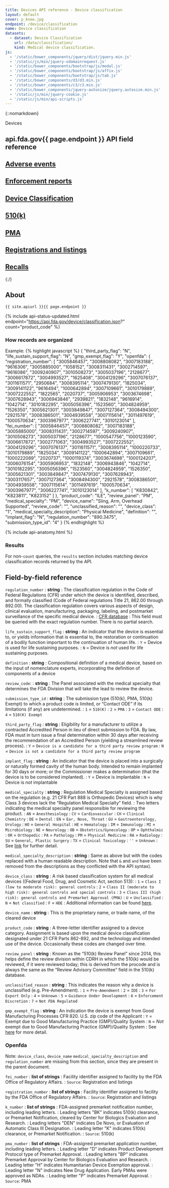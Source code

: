 ```yaml
---
title: Devices API reference - Device classification
layout: default
cover: p_knee.jpg
endpoint: /device/classification
name: Device classification
datasets:
  - dataset: Device Classification
    url: /data/classification/
    kind: Medical device classification.
js:
  - '/static/bower_components/jquery/dist/jquery.min.js'
  - '/static/js/min/jquery-xdomainrequest.js'
  - '/static/bower_components/bootstrap/js/modal.js'
  - '/static/bower_components/bootstrap/js/affix.js'
  - '/static/bower_components/bootstrap/js/tab.js'
  - '/static/bower_components/d3/d3.min.js'
  - '/static/bower_components/c3/c3.min.js'
  - '/static/bower_components/jquery-autosize/jquery.autosize.min.js'
  - '/static/js/min/jquery-cookie.js'
  - '/static/js/min/api-scripts.js'
---
```

{::nomarkdown}
<section class="content-heading api {% if page.cover %}cover{% endif %}" style="background-image:url('{{ site.baseurl }}/assets/img/{{ page.cover }}');">
  <div class="content-heading-text">
    <div class="content-heading-title">
      Devices
    </div>
    <h1><span class="faded">api.fda.gov</span>{{ page.endpoint }} <span class="faded">API field reference</span></h1>
  </div>
</section>

<div class="row tabs">
  <div class="col-sm-6 tab"><h2><a href="{{ site.baseurl }}/device/event/">Adverse events</a></h2></div>
  <div class="col-sm-6 tab"><h2><a href="{{ site.baseurl }}/device/enforcement/">Enforcement reports</a></h2></div>
  <div class="col-sm-6 tab selected"><h2><a href="{{ site.baseurl }}/device/classification/">Device Classification</a></h2></div>
  <div class="col-sm-6 tab"><h2><a href="{{ site.baseurl }}/device/510k/">510(k)</a></h2></div>
  <div class="col-sm-6 tab"><h2><a href="{{ site.baseurl }}/device/pma/">PMA</a></h2></div>
  <div class="col-sm-6 tab"><h2><a href="{{ site.baseurl }}/device/registrationlisting/">Registrations and listings</a></h2></div>
  <div class="col-sm-6 tab"><h2><a href="{{ site.baseurl }}/device/recall/">Recalls</a></h2></div>
</div>
{:/}

<section class="reference">

## About

    {{ site.apiurl }}{{ page.endpoint }}

{% include api-status-updated.html endpoint="https://api.fda.gov/device/classification.json?" count="product_code" %}


<!-- TODO(hansnelsen): Add back disclaimer once copy is finalized -->

### How records are organized
Example:
{% highlight javascript %}
{
  "third_party_flag": "N",
  "life_sustain_support_flag": "N",
  "gmp_exempt_flag": "Y",
  "openfda": {
    "registration_number": [
      "3005846457",
      "3008808082",
      "3007183188",
      "9616306",
      "3005885000",
      "1058152",
      "3008311431",
      "3002714597",
      "9616086",
      "3009240907",
      "3010508273",
      "3005037196",
      "2128677",
      "3006617872",
      "3004993527",
      "1625408",
      "3004129296",
      "3007076137",
      "3011611571",
      "2950684",
      "3008395114",
      "3007479130",
      "1825034",
      "3009141122",
      "9616494",
      "1000642894",
      "3007109661",
      "3010179889",
      "3007222552",
      "1822565",
      "2020737",
      "3005906953",
      "3003674698",
      "3007628943",
      "3006943846",
      "2939821",
      "1832148",
      "9616914",
      "1042714",
      "3010182295",
      "3005056396",
      "1523560",
      "3004824959",
      "1526350",
      "3005621301",
      "3003849847",
      "3007127364",
      "3008494300",
      "2921578",
      "3008386501",
      "3004939558",
      "3007115614",
      "3011497619",
      "1000570634",
      "3003967977",
      "3006227741",
      "3010123014"
    ],
    "fei_number": [
      "3005846457",
      "3008808082",
      "3007183188",
      "3005885000",
      "3008311431",
      "3002714597",
      "3009240907",
      "3010508273",
      "3005037196",
      "2128677",
      "1000547756",
      "1000123590",
      "3006617872",
      "3002771063",
      "3004993527",
      "3007222552",
      "3004129296",
      "3007076137",
      "3011611571",
      "3008395114",
      "1000220733",
      "3010179889",
      "1825034",
      "3009141122",
      "1000642894",
      "3007109661",
      "1000222089",
      "2020737",
      "1000119374",
      "3003674698",
      "1000124207",
      "3006076154",
      "3005906953",
      "1832148",
      "3006943846",
      "1042714",
      "3010182295",
      "3005056396",
      "1523560",
      "3004824959",
      "1526350",
      "3005621301",
      "3003849847",
      "3007479130",
      "3007628943",
      "3003117657",
      "3007127364",
      "3008494300",
      "2921578",
      "3008386501",
      "3004939558",
      "3007115614",
      "3011497619",
      "1000570634",
      "3003967977",
      "3006227741",
      "3010123014"
    ],
    "k_number": [
      "K830842",
      "K823811",
      "K823152"
    ]
  },
  "product_code": "ILE",
  "review_panel": "PM",
  "medical_specialty": "PM",
  "device_name": "Sling, Arm, Overhead Supported",
  "review_code": "",
  "unclassified_reason": "",
  "device_class": "1",
  "medical_specialty_description": "Physical Medicine",
  "definition": "",
  "implant_flag": "N",
  "regulation_number": "890.3475",
  "submission_type_id": "4"
}
{% endhighlight %}

<!-- TODO(hansnelsen): Add dataset page once it is ready -->

{% include api-anatomy.html %}

### Results

For non-`count` queries, the `results` section includes matching device classification records returned by the API.

## Field-by-field reference

`regulation_number`
: **string**
: The classification regulation in the Code of Federal Regulations (CFR) under which the device is identified, described, and formally classified (Code of Federal regulations Title 21, 862.00 through 892.00).  The classification regulation covers various aspects of design, clinical evaluation, manufacturing, packaging, labeling, and postmarket surveillance of the specific medical device.
: [CFR database](http://www.accessdata.fda.gov/scripts/cdrh/cfdocs/cfcfr/cfrsearch.cfm)
: This field must be queried with the exact regulation number. There is no partial search.

`life_sustain_support_flag`
: **string**
: An indicator that the device is essential to, or yields information that is essential to, the restoration or continuation of a bodily function important to the continuation of human life.
: `Y` = Device is used for life sustaining purposes.
: `N` = Device is _not_ used for life sustaining purposes.

`definition`
: **string**
: Compositional definition of a medical device, based on the input of nomenclature experts, incorporating the definition of components of a device

`review_code`:
: **string**
: The Panel associated with the medical specialty that determines the FDA Division that will take the lead to review the device.

`submission_type_id`
: **string**
: The submission type (510(k), PMA, 510(k) Exempt) to which a product code is limited, or “Contact ODE” if its limitations (if any) are undetermined.
: `1` = `510(K)`
: `2` = `PMA`
: `3` = `Contact ODE`
: `4` = `510(K) Exempt`

`third_party_flag`
: **string**
: Eligibility for a manufacturer to utilize a contracted Accredited Person in lieu of direct submission to FDA.  By law, FDA must in turn issue a final determination within 30 days after receiving the recommendation of an Accredited Person (yielding a streamlined review process).
: `Y` = `Device is a candidate for a third party review program`
: `N` = `Device is not a candidate for a third party review program`

`implant_flag`
: **string**
: An indicator that the device is placed into a surgically or naturally formed cavity of the human body.  Intended to remain implanted for 30 days or more; or the Commissioner makes a determination (that the device is to be considered implanted).
: `Y` = Device is implantable
: `N` = Device is _not_ implantable

`medical_specialty`
: **string**
: Regulation Medical Specialty is assigned based on the regulation (e.g. 21 CFR Part 888 is Orthopedic Devices) which is why Class 3 devices lack the “Regulation Medical Specialty” field.
: Two letters indicating the medical specialty panel responsible for reviewing the product.
: `AN` = `Anesthesiology`
: `CV` = `Cardiovascular`
: `CH` = `Clinical Chemistry`
: `DE` = `Dental`
: `EN` = `Ear, Nose, Throat`
: `GU` = `Gastroenterology, Urology`
: `HO` = `General Hospital`
: `HE` = `Hematology`
: `IM` = `Immunology`
: `MI` = `Microbiology`
: `NE` = `Neurology`
: `OB` = `Obstetrics/Gynecology`
: `OP` = `Ophthalmic`
: `OR` = `Orthopedic`
: `PA` = `Pathology`
: `PM` = `Physical Medicine`
: `RA` = `Radiology`
: `SU` = `General, Plastic Surgery`
: `TX` = `Clinical Toxicology`
: `''` = `Unknown`
: See [link](http://www.fda.gov/MedicalDevices/DeviceRegulationandGuidance/Overview/ClassifyYourDevice/ucm051668.htm#medicalspecialty) for further detail.

`medical_specialty_description`
: **string**
: Same as above but with the codes replaced with a human readable description. Note that `&` and `and` have been removed from the descriptions as they conflicted with the API syntax).

`device_class`
: **string**
: A risk based classification system for all medical devices ((Federal Food, Drug, and Cosmetic Act, section 513):
: `1` = `Class I (low to moderate risk): general controls`
: `2` =  `Class II (moderate to high risk): general controls and special controls`
: `3` = `Class III (high risk): general controls and Premarket Approval (PMA)`
: `U` = `Unclassified`
: `N` = `Not classified`
: `F` = `HDE`
: Additional information can be found [here](http://www.fda.gov/MedicalDevices/DeviceRegulationandGuidance/Overview/ClassifyYourDevice/default.htm).

`device_name`
: **string**
: This is the proprietary name, or trade name, of the cleared device

`product_code`
: **string**
: A three-letter identifier assigned to a device category. Assignment is based upon the medical device classification designated under 21 CFR Parts 862-892, and the technology and intended use of the device. Occasionally these codes are changed over time.

`review_panel`
: **string**
: Known as the “510(k) Review Panel” since 2014, this helps define the review division within CDRH in which the 510(k) would be reviewed, if it were reviewed today; this is derived from the procode and is always the same as the “Review Advisory Committee” field in the 510(k) database.

`unclassified_reason`
: **string**
: This indicates the reason why a device is unclassified (e.g. Pre-Amendment).
: `1` = `Pre-Amendment`
: `2` = `IDE`
: `3` = `For Export Only`
: `4` = `Unknown`
: `5` = `Guidance Under Development`
: `6` = `Enforcement Discretion`
: `7` = `Not FDA Regulated`

`gmp_exempt_flag`
: **string**
: An indication the device is exempt from Good Manufacturing Processes CFR 820. U.S. zip code of the Applicant
: `Y` = Exempt due to Good Manufacturing Practice (GMP)/Quality System
: `N` = _Not_ exempt due to Good Manufacturing Practice (GMP)/Quality System
: See [here](http://www.accessdata.fda.gov/scripts/cdrh/cfdocs/cfpcd/315.cfm) for more detail.

### Openfda

Note: `device_class`, `device_name` `medical_specialty_description` and `regulation_number` are missing from this section, since they are present in the parent document.

`fei_number`
: **list of strings**
: Facility identifier assigned to facility by the FDA Office of Regulatory Affairs.
: `Source`: Registration and listings

`registration_number`
: **list of strings**
: Facility identifier assigned to facility by the FDA Office of Regulatory Affairs.
: `Source`: Registration and listings

`k_number`
: **list of strings**
: FDA-assigned premarket notification number, including leading letters.
: Leading letters "BK" indicates 510(k) clearance, or Premarket Notification, cleared by Center for Biologics Evaluation and Research.
: Leading letters "DEN" indicates De Novo, or Evaluation of Automatic Class III Designation.
: Leading letter "K" indicates 510(k) clearance, or Premarket Notification.
: `Source`: 510(k)

`pma_number`
: **list of strings**
: FDA-assigned premarket application number, including leading letters.
: Leading letter "D" indicates Product Development Protocol type of Premarket Approval.
: Leading letters "BP" indicates Premarket Approval by Center for Biologics Evaluation and Research.
: Leading letter "H" indicates Humanitarian Device Exemption approval.
: Leading letter "N" indicates New Drug Application. Early PMAs were approved as NDAs.
: Leading letter "P" indicates Premarket Approval.
: `Source`: PMA

</section>